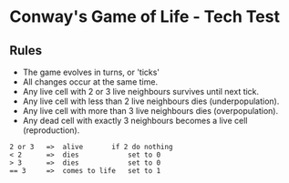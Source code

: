 Conway's Game of Life - Tech Test
=================================

Rules
-----
* The game evolves in turns, or 'ticks'
* All changes occur at the same time.
* Any live cell with 2 or 3 live neighbours survives until next tick.
* Any live cell with less than 2 live neighbours dies (underpopulation).
* Any live cell with more than 3 live neighbours dies (overpopulation).
* Any dead cell with exactly 3 neighbours becomes a live cell (reproduction).

```
2 or 3   =>  alive       if 2 do nothing
< 2      =>  dies            set to 0
> 3      =>  dies            set to 0
== 3     =>  comes to life   set to 1
```
